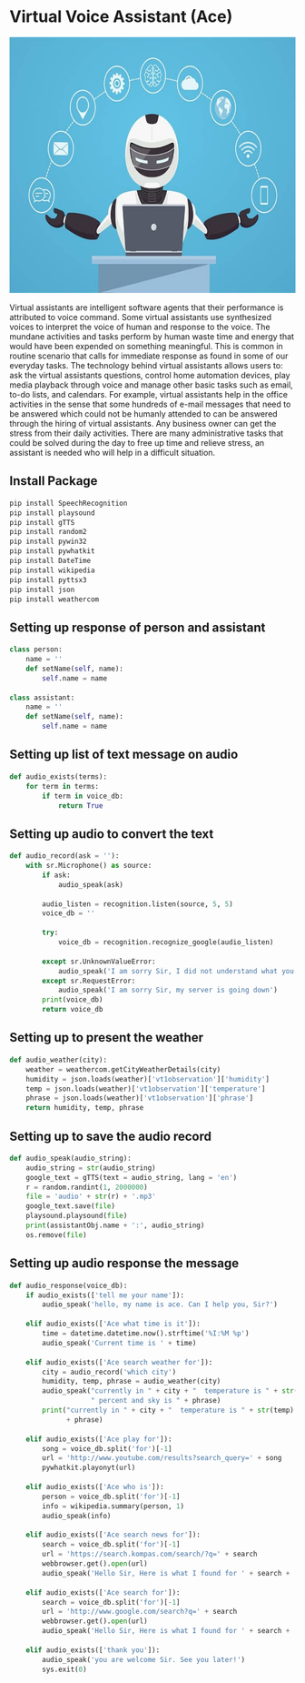# Virtual Voice Assistant (Ace)
<img src="https://github.com/Bayunova28/Navillera/blob/master/Benefits-of-Having-a-Virtual-Assistant.jpg" width="1000" height="450">

Virtual assistants are intelligent software agents that their performance is attributed to voice command. Some virtual assistants use synthesized voices to interpret the voice of 
human and response to the voice. The mundane activities and tasks perform by human waste time and energy that would have been expended on something meaningful. This is common in 
routine scenario that calls for immediate response as found in some of our everyday tasks. The technology behind virtual assistants allows users to: ask the virtual assistants 
questions, control home automation devices, play media playback through voice and manage other basic tasks such as email, to-do lists, and calendars. For example, virtual 
assistants help in the office activities in the sense that some hundreds of e-mail messages that need to be answered which could not be humanly attended to can be answered through
the hiring of virtual assistants. Any business owner can get the stress from their daily activities. There are many administrative tasks that could be solved during the day to 
free up time and relieve stress, an assistant is needed who will help in a difficult situation.

## Install Package
```python
pip install SpeechRecognition
pip install playsound
pip install gTTS
pip install random2
pip install pywin32
pip install pywhatkit
pip install DateTime
pip install wikipedia
pip install pyttsx3
pip install json
pip install weathercom
```

## Setting up response of person and assistant
```python
class person:
    name = ''
    def setName(self, name):
        self.name = name

class assistant:
    name = ''
    def setName(self, name):
        self.name = name
```

## Setting up list of text message on audio
```python
def audio_exists(terms):
    for term in terms:
        if term in voice_db:
            return True
```

## Setting up audio to convert the text
```python
def audio_record(ask = ''):
    with sr.Microphone() as source:
        if ask:
            audio_speak(ask)

        audio_listen = recognition.listen(source, 5, 5)
        voice_db = ''

        try:
            voice_db = recognition.recognize_google(audio_listen)

        except sr.UnknownValueError:
            audio_speak('I am sorry Sir, I did not understand what you said. Can you please repeat again!')
        except sr.RequestError:
            audio_speak('I am sorry Sir, my server is going down')
        print(voice_db)
        return voice_db
```

## Setting up to present the weather
```python
def audio_weather(city):
    weather = weathercom.getCityWeatherDetails(city)
    humidity = json.loads(weather)['vt1observation']['humidity']
    temp = json.loads(weather)['vt1observation']['temperature']
    phrase = json.loads(weather)['vt1observation']['phrase']
    return humidity, temp, phrase
```

## Setting up to save the audio record
```python
def audio_speak(audio_string):
    audio_string = str(audio_string)
    google_text = gTTS(text = audio_string, lang = 'en')
    r = random.randint(1, 2000000)
    file = 'audio' + str(r) + '.mp3'
    google_text.save(file)
    playsound.playsound(file)
    print(assistantObj.name + ':', audio_string)
    os.remove(file)
```

## Setting up audio response the message
```python
def audio_response(voice_db):
    if audio_exists(['tell me your name']):
        audio_speak('hello, my name is ace. Can I help you, Sir?')

    elif audio_exists(['Ace what time is it']):
        time = datetime.datetime.now().strftime('%I:%M %p')
        audio_speak('Current time is ' + time)

    elif audio_exists(['Ace search weather for']):
        city = audio_record('which city')
        humidity, temp, phrase = audio_weather(city)
        audio_speak("currently in " + city + "  temperature is " + str(temp) + " degree celsius, " + "humidity is " + str(humidity) + 
                    " percent and sky is " + phrase)
        print("currently in " + city + "  temperature is " + str(temp) + "degree celsius, " + "humidity is " + str(humidity) + " percent and sky is " 
              + phrase)

    elif audio_exists(['Ace play for']):
        song = voice_db.split('for')[-1]
        url = 'http://www.youtube.com/results?search_query=' + song
        pywhatkit.playonyt(url)

    elif audio_exists(['Ace who is']):
        person = voice_db.split('for')[-1]
        info = wikipedia.summary(person, 1)
        audio_speak(info)
    
    elif audio_exists(['Ace search news for']):
        search = voice_db.split('for')[-1]
        url = 'https://search.kompas.com/search/?q=' + search
        webbrowser.get().open(url)
        audio_speak('Hello Sir, Here is what I found for ' + search + 'on kompas news!')
    
    elif audio_exists(['Ace search for']):
        search = voice_db.split('for')[-1]
        url = 'http://www.google.com/search?q=' + search
        webbrowser.get().open(url)
        audio_speak('Hello Sir, Here is what I found for ' + search + 'on google!')
    
    elif audio_exists(['thank you']):
        audio_speak('you are welcome Sir. See you later!')
        sys.exit(0)
```
